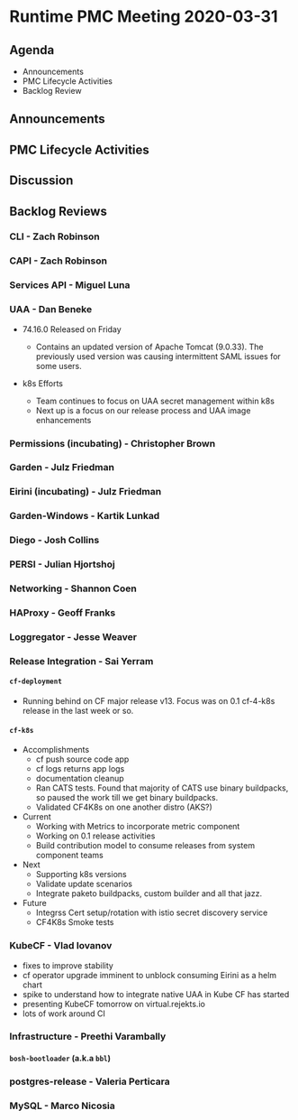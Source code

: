 # Runtime PMC Meeting 2020-03-31

## Agenda

* Announcements
* PMC Lifecycle Activities
* Backlog Review


## Announcements


## PMC Lifecycle Activities


## Discussion


## Backlog Reviews

### CLI - Zach Robinson


### CAPI - Zach Robinson


### Services API - Miguel Luna


### UAA - Dan Beneke
* 74.16.0 Released on Friday
    - Contains an updated version of Apache Tomcat (9.0.33).  The previously used version was causing intermittent SAML issues for some users.

* k8s Efforts
    - Team continues to focus on UAA secret management within k8s
	- Next up is a focus on our release process and UAA image enhancements

### Permissions (incubating) - Christopher Brown


### Garden - Julz Friedman


### Eirini (incubating) - Julz Friedman


### Garden-Windows - Kartik Lunkad


### Diego - Josh Collins


### PERSI - Julian Hjortshoj


### Networking - Shannon Coen


### HAProxy - Geoff Franks


### Loggregator - Jesse Weaver


### Release Integration - Sai Yerram

#### `cf-deployment`
- Running behind on CF major release v13. Focus was on 0.1 cf-4-k8s release in the last week or so.

#### `cf-k8s`
- Accomplishments
  - cf push source code app
  - cf logs returns app logs
  - documentation cleanup
  - Ran CATS tests. Found that majority of CATS use binary buildpacks, so paused the work till we get binary buildpacks.
  - Validated CF4K8s on one another distro (AKS?)
- Current
  - Working with Metrics to incorporate metric component
  - Working on 0.1 release activities
  - Build contribution model to consume releases from system component teams
- Next
  - Supporting k8s versions
  - Validate update scenarios
  - Integrate paketo buildpacks, custom builder and all that jazz.
- Future
  - Integrss Cert setup/rotation with istio secret discovery service
  - CF4K8s Smoke tests


### KubeCF - Vlad Iovanov

- fixes to improve stability
- cf operator upgrade imminent to unblock consuming Eirini as a helm chart
- spike to understand how to integrate native UAA in Kube CF has started
- presenting KubeCF tomorrow on virtual.rejekts.io
- lots of work around CI

### Infrastructure - Preethi Varambally

#### `bosh-bootloader` (a.k.a `bbl`)


### postgres-release - Valeria Perticara


### MySQL - Marco Nicosia
